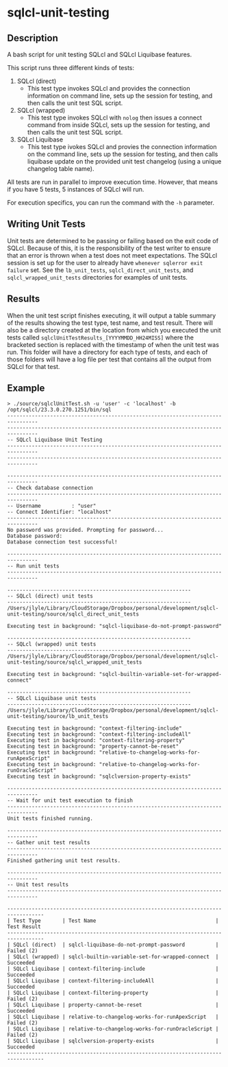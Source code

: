 # sqlcl-unit-testing

## Description

A bash script for unit testing SQLcl and SQLcl Liquibase features.

This script runs three different kinds of tests:
1. SQLcl (direct)
    - This test type invokes SQLcl and provides the connection information on command line, sets up the session for testing, and then calls the unit test SQL script.
2. SQLcl (wrapped)
    - This test type invokes SQLcl with `nolog` then issues a connect command from inside SQLcl, sets up the session for testing, and then calls the unit test SQL script.
3. SQLcl Liquibase
    - This test type ivokes SQLcl and provies the connection information on the command line, sets up the session for testing, and then calls liquibase update on the provided unit test changelog (using a unique changelog table name).

All tests are run in parallel to improve execution time. However, that means if you have 5 tests, 5 instances of SQLcl will run.

For execution specifics, you can run the command with the `-h` parameter.

## Writing Unit Tests

Unit tests are determined to be passing or failing based on the exit code of SQLcl. Because of this, it is the responsibility of the test writer to ensure that an error is thrown when a test does not meet expectations. The SQLcl session is set up for the user to already have `whenever sqlerror exit failure` set. See the `lb_unit_tests`, `sqlcl_direct_unit_tests`, and `sqlcl_wrapped_unit_tests` directories for examples of unit tests.

## Results

When the unit test script finishes executing, it will output a table summary of the results showing the test type, test name, and test result. There will also be a directory created at the location from which you executed the unit tests called `sqlclUnitTestResults_[YYYYMMDD_HH24MISS]` where the bracketed section is replaced with the timestamp of when the unit test was run. This folder will have a directory for each type of tests, and each of those folders will have a log file per test that contains all the output from SQLcl for that test.

## Example
```shell
> ./source/sqlclUnitTest.sh -u 'user' -c 'localhost' -b /opt/sqlcl/23.3.0.270.1251/bin/sql
--------------------------------------------------------------------------------
--------------------------------------------------------------------------------
-- SQLcl Liquibase Unit Testing
--------------------------------------------------------------------------------
--------------------------------------------------------------------------------

--------------------------------------------------------------------------------
-- Check database connection
--------------------------------------------------------------------------------
-- Username          : "user"
-- Connect Identifier: "localhost"
--------------------------------------------------------------------------------
No password was provided. Prompting for password...
Database password:
Database connection test successful!

--------------------------------------------------------------------------------
-- Run unit tests
--------------------------------------------------------------------------------

------------------------------------------------------------
-- SQLcl (direct) unit tests
------------------------------------------------------------
/Users/jlyle/Library/CloudStorage/Dropbox/personal/development/sqlcl-unit-testing/source/sqlcl_direct_unit_tests

Executing test in background: "sqlcl-liquibase-do-not-prompt-password"

------------------------------------------------------------
-- SQLcl (wrapped) unit tests
------------------------------------------------------------
/Users/jlyle/Library/CloudStorage/Dropbox/personal/development/sqlcl-unit-testing/source/sqlcl_wrapped_unit_tests

Executing test in background: "sqlcl-builtin-variable-set-for-wrapped-connect"

------------------------------------------------------------
-- SQLcl Liquibase unit tests
------------------------------------------------------------
/Users/jlyle/Library/CloudStorage/Dropbox/personal/development/sqlcl-unit-testing/source/lb_unit_tests

Executing test in background: "context-filtering-include"
Executing test in background: "context-filtering-includeAll"
Executing test in background: "context-filtering-property"
Executing test in background: "property-cannot-be-reset"
Executing test in background: "relative-to-changelog-works-for-runApexScript"
Executing test in background: "relative-to-changelog-works-for-runOracleScript"
Executing test in background: "sqlclversion-property-exists"

--------------------------------------------------------------------------------
-- Wait for unit test execution to finish
--------------------------------------------------------------------------------
Unit tests finished running.

--------------------------------------------------------------------------------
-- Gather unit test results
--------------------------------------------------------------------------------
Finished gathering unit test results.

--------------------------------------------------------------------------------
-- Unit test results
--------------------------------------------------------------------------------

----------------------------------------------------------------------------------
| Test Type       | Test Name                                       | Test Result
----------------------------------------------------------------------------------
| SQLcl (direct)  | sqlcl-liquibase-do-not-prompt-password          | Failed (2)
| SQLcl (wrapped) | sqlcl-builtin-variable-set-for-wrapped-connect  | Succeeded
| SQLcl Liquibase | context-filtering-include                       | Succeeded
| SQLcl Liquibase | context-filtering-includeAll                    | Succeeded
| SQLcl Liquibase | context-filtering-property                      | Failed (2)
| SQLcl Liquibase | property-cannot-be-reset                        | Succeeded
| SQLcl Liquibase | relative-to-changelog-works-for-runApexScript   | Failed (2)
| SQLcl Liquibase | relative-to-changelog-works-for-runOracleScript | Failed (2)
| SQLcl Liquibase | sqlclversion-property-exists                    | Succeeded
----------------------------------------------------------------------------------
```